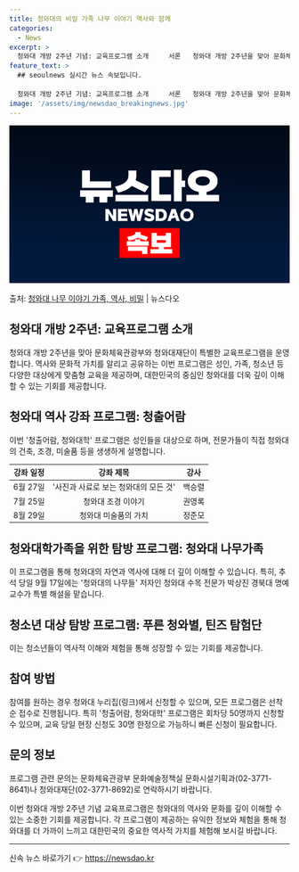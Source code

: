 ```yaml
---
title: 청와대의 비밀 가족 나무 이야기 역사와 함께
categories:
  - News
excerpt: >
  청와대 개방 2주년 기념: 교육프로그램 소개     서론   청와대 개방 2주년을 맞아 문화체육관광부와 청와…
feature_text: >
  ## seoulnews 실시간 뉴스 속보입니다.

  청와대 개방 2주년 기념: 교육프로그램 소개     서론   청와대 개방 2주년을 맞아 문화체육관광부와 청와…
image: '/assets/img/newsdao_breakingnews.jpg'
---
```


![뉴스다오 속보](/assets/img/newsdao_breakingnews.jpg)

<p>출처: <a href="https://newsdao.kr/4314" rel="dofollow">청와대 나무 이야기 가족, 역사, 비밀</a> | 뉴스다오</p>

<h2 data-ke-size="size26">청와대 개방 2주년: 교육프로그램 소개</h2>
<p data-ke-size="size16">청와대 개방 2주년을 맞아 문화체육관광부와 청와대재단이 특별한 교육프로그램을 운영합니다. 역사와 문화적 가치를 알리고 공유하는 이번 프로그램은 성인, 가족, 청소년 등 다양한 대상에게 맞춤형 교육을 제공하며, 대한민국의 중심인 청와대를 더욱 깊이 이해할 수 있는 기회를 제공합니다.</p>

<h2 data-ke-size="size26">청와대 역사 강좌 프로그램: 청출어람</h2>
<p data-ke-size="size16">이번 '청출어람, 청와대학' 프로그램은 성인들을 대상으로 하며, 전문가들이 직접 청와대의 건축, 조경, 미술품 등을 생생하게 설명합니다.</p>
<table>
<thead>
<tr>
<th style="text-align: center;">강좌 일정</th>
<th style="text-align: center;">강좌 제목</th>
<th style="text-align: center;">강사</th>
</tr>
</thead>
<tbody>
<tr>
<td style="text-align: center;">6월 27일</td>
<td style="text-align: center;">'사진과 사료로 보는 청와대의 모든 것'</td>
<td style="text-align: center;">백승렬</td>
</tr>
<tr>
<td style="text-align: center;">7월 25일</td>
<td style="text-align: center;">청와대 조경 이야기</td>
<td style="text-align: center;">권영록</td>
</tr>
<tr>
<td style="text-align: center;">8월 29일</td>
<td style="text-align: center;">청와대 미술품의 가치</td>
<td style="text-align: center;">정준모</td>
</tr>
</tbody>
</table>

<h2 data-ke-size="size26">청와대학가족을 위한 탐방 프로그램: 청와대 나무가족</h2>
<p data-ke-size="size16">이 프로그램을 통해 청와대의 자연과 역사에 대해 더 깊이 이해할 수 있습니다. 특히, 추석 당일 9월 17일에는 '청와대의 나무들' 저자인 청와대 수목 전문가 박상진 경북대 명예교수가 특별 해설을 맡습니다.</p>

<h2 data-ke-size="size26">청소년 대상 탐방 프로그램: 푸른 청와별, 틴즈 탐험단</h2>
<p data-ke-size="size16">이는 청소년들이 역사적 이해와 체험을 통해 성장할 수 있는 기회를 제공합니다.</p>

<h2 data-ke-size="size26">참여 방법</h2>
<p data-ke-size="size16">참여를 원하는 경우 청와대 누리집(링크)에서 신청할 수 있으며, 모든 프로그램은 선착순 접수로 진행됩니다. 특히 '청출어람, 청와대학' 프로그램은 회차당 50명까지 신청할 수 있으며, 교육 당일 현장 신청도 30명 한정으로 가능하니 빠른 신청이 필요합니다.</p>

<h2 data-ke-size="size26">문의 정보</h2>
<p data-ke-size="size16">프로그램 관련 문의는 문화체육관광부 문화예술정책실 문화시설기획과(02-3771-8641)나 청와대재단(02-3771-8692)로 연락하시기 바랍니다.</p>

<p data-ke-size="size16">이번 청와대 개방 2주년 기념 교육프로그램은 청와대의 역사와 문화를 깊이 이해할 수 있는 소중한 기회를 제공합니다. 각 프로그램이 제공하는 유익한 정보와 체험을 통해 청와대를 더 가까이 느끼고 대한민국의 중요한 역사적 가치를 체험해 보시길 바랍니다.</p>

<hr>

<p data-ke-size="size16"></p> 

신속 뉴스 바로가기 👉 <a href="https://newsdao.kr" rel="dofollow">https://newsdao.kr</a>


